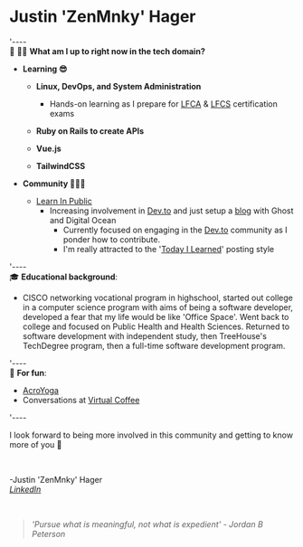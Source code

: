 # Justin 'ZenMnky' Hager

'----   
📍 👨‍💻  **What am I up to right now in the tech domain?**

- **Learning 😎**

  - **Linux, DevOps, and System Administration** 
     - Hands-on learning as I prepare for [LFCA](https://training.linuxfoundation.org/certification/certified-it-associate/) & [LFCS](https://training.linuxfoundation.org/certification/linux-foundation-certified-sysadmin-lfcs/) certification exams

  - **Ruby on Rails to create APIs**
  - **Vue.js**
  - **TailwindCSS**
    
- **Community 🧑‍🤝‍🧑**
     
    -  [Learn In Public](https://www.swyx.io/learn-in-public/)
         -  Increasing involvement in [Dev.to](https://dev.to/zenmnky) and just setup a [blog](https://blog.justinhager.codes/) with Ghost and Digital Ocean
            - Currently focused on engaging in the [Dev.to](https://dev.to/zenmnky) community as I ponder how to contribute. 
            - I'm really attracted to the '[Today I Learned](https://dev.to/jbranchaud/how-i-built-a-learning-machine-45k9)' posting style


'----   
🎓 **Educational background**: 
- CISCO networking vocational program in highschool, started out college in a computer science program with aims of being a software developer, developed a fear that my life would be like 'Office Space'. Went back to college and focused on Public Health and Health Sciences. Returned to software development with independent study, then TreeHouse's TechDegree program, then a full-time software development program.


'----   
🤸 **For fun**: 
- [AcroYoga](https://www.youtube.com/watch?v=LK_f5iNX_d0)
- Conversations at [Virtual Coffee](https://virtualcoffee.io/)


'----  

I look forward to being more involved in this community and getting to know more of you 🙇  

<br />

-Justin 'ZenMnky' Hager    
_[LinkedIn](https://www.linkedin.com/in/developerjustinhager/)_

<br />

> _'Pursue what is meaningful, not what is expedient' - Jordan B Peterson_  

<br />
